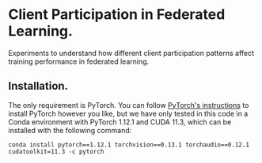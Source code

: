 # Client Participation in Federated Learning.

Experiments to understand how different client participation patterns affect training performance in federated learning.

## Installation.

The only requirement is PyTorch. You can follow [PyTorch's instructions](https://pytorch.org/get-started/previous-versions/) to install PyTorch however you like, but we have only tested in this code in a Conda environment with PyTorch 1.12.1 and CUDA 11.3, which can be installed with the following command:
```
conda install pytorch==1.12.1 torchvision==0.13.1 torchaudio==0.12.1 cudatoolkit=11.3 -c pytorch
```
